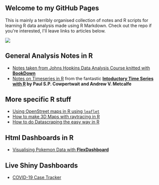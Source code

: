 ## Welcome to my GitHub Pages

This is mainly a terribly organised collection of notes and R scripts for learning R data analysis made using R Markdown.
Check out the repo if you're interested, I'll leave links to articles below.

![](https://media.giphy.com/media/8gJ28HfjAkc9y/giphy.gif)

## General Analysis Notes in R

* [Notes taken from Johns Hopkins Data Analysis Course knitted with **BookDown**](https://jacksprojects.github.io/Pages/Gitbook/introduction-to-stats-expected-values.html)
* [Notes on Timeseries in R](https://jacksprojects.github.io/Pages/Timeseries) from the fantastic **[Intoductory Time Series with R](https://link.springer.com/book/10.1007/978-0-387-88698-5) by Paul S.P. Cowpertwait and Andrew V. Metcalfe**

## More specific R stuff

* [Using OpenStreet maps in R using `leaflet`](https://jacksprojects.github.io/Pages/maps.html)
* [How to make 3D Maps with raytracing in R](https://jacksprojects.github.io/Pages/3DMaps.html)
* [How to do Datascraping the easy way in R](https://jacksprojects.github.io/Pages/datascraping.html)

## Html Dashboards in R
* [Visualising Pokemon Data with **FlexDashboard**](https://jacksprojects.github.io/Pages/Pokemon/dash)

## Live Shiny Dashboards
* [COVID-19 Case Tracker](https://jacksprojects.shinyapps.io/CovidDashboard)
